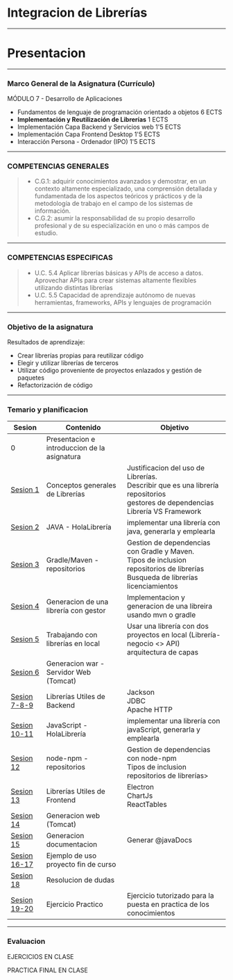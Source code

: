 # Integracion de Librerías

---

# Presentacion

---

### Marco General de la Asignatura (Currículo)

MÓDULO 7 - Desarrollo de Aplicaciones

- Fundamentos de lenguaje de programación orientado a objetos 6 ECTS
- **Implementación y Reutilización de Librerías** 1 ECTS
- Implementación Capa Backend y Servicios web 1'5 ECTS
- Implementación Capa Frontend Desktop 1'5 ECTS
- Interacción Persona - Ordenador (IPO) 1'5 ECTS

---

### COMPETENCIAS GENERALES

> - C.G.1: adquirir conocimientos avanzados y demostrar, en un contexto altamente especializado, una comprensión detallada y fundamentada de los aspectos teóricos y prácticos y de la metodología de trabajo en el campo de los sistemas de información.
> - C.G.2: asumir la responsabilidad de su propio desarrollo profesional y de su especialización en uno o más campos de estudio.

---

### COMPETENCIAS ESPECIFICAS

> - U.C. 5.4 Aplicar librerías básicas y APIs de acceso a datos. Aprovechar APIs para crear sistemas altamente flexibles utilizando distintas librerías
> - U.C. 5.5 Capacidad de aprendizaje autónomo de nuevas herramientas, frameworks, APIs y lenguajes de programación

---

### Objetivo de la asignatura

Resultados de aprendizaje:

- Crear librerías propias para reutilizar código
- Elegir y utilizar librerías de terceros
- Utilizar código proveniente de proyectos enlazados y gestión de paquetes
- Refactorización de código

---

### Temario y planificacion

| Sesion                                        | Contenido                                    | Objetivo                                                                                                                                           |
| --------------------------------------------- | -------------------------------------------- | -------------------------------------------------------------------------------------------------------------------------------------------------- |
| 0                                             | Presentacion e introduccion de la asignatura |                                                                                                                                                    |
| <a href="./sesion1.html">Sesion 1</a>         | Conceptos generales de Librerías             | Justificacion del uso de Librerías. <br/> Describir que es una librería<br/>repositorios<br/> gestores de dependencias<br/> Librería VS Framework  |
| <a href="./sesion2.html">Sesion 2</a>         | JAVA - HolaLibrería                          | implementar una librería con java, generarla y emplearla                                                                                           |
| <a href="./sesion2.html">Sesion 3</a>         | Gradle/Maven - repositorios                  | Gestion de dependencias con Gradle y Maven. <br/>Tipos de inclusion<br/> repositorios de librerías<br/> Busqueda de librerías<br/> licenciamientos |
| <a href="./sesion4.html">Sesion 4</a>         | Generacion de una librería con gestor        | Implementacion y generacion de una libreira usando mvn o gradle                                                                                    |
| <a href="./sesion5.html">Sesion 5</a>         | Trabajando con librerías en local            | Usar una librería con dos proyectos en local (Librería-negocio <> API)<br/> arquitectura de capas                                                  |
| <a href="./sesion6.html">Sesion 6</a>         | Generacion war - Servidor Web (Tomcat)       |                                                                                                                                                    |
| <a href="./sesion7-8-9.html">Sesion 7-8-9</a> | Librerías Utiles de Backend                  | Jackson<br/> JDBC<br/> Apache HTTP                                                                                                                 |
| <a href="./sesion10-11.html">Sesion 10-11</a> | JavaScript - HolaLibrería                    | implementar una librería con javaScript, generarla y emplearla                                                                                     |
| <a href="./sesion12.html">Sesion 12</a>       | node-npm - repositorios                      | Gestion de dependencias con node-npm<br/> Tipos de inclusion<br/> repositorios de librerías>                                                       |
| <a href="./sesion13.html">Sesion 13</a>       | Librerías Utiles de Frontend                 | Electron <br/>ChartJs<br/>ReactTables                                                                                                              |
| <a href="./sesion14.html">Sesion 14</a>       | Generacion web (Tomcat)                      |                                                                                                                                                    |
| <a href="./sesion15.html">Sesion 15</a>       | Generacion documentacion                     | Generar @javaDocs                                                                                                                                  |
| <a href="./sesion16-17.html">Sesion 16-17</a> | Ejemplo de uso proyecto fin de curso         |                                                                                                                                                    |
| <a href="./sesion18.html">Sesion 18</a>       | Resolucion de dudas                          |                                                                                                                                                    |
| <a href="./sesion19-20.html">Sesion 19-20</a> | Ejercicio Practico                           | Ejercicio tutorizado para la puesta en practica de los conocimientos                                                                               |

---

### Evaluacion

EJERCICIOS EN CLASE

PRACTICA FINAL EN CLASE
